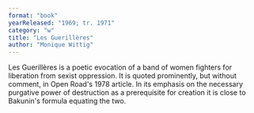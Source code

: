 ```yaml
---
format: "book"
yearReleased: "1969; tr. 1971"
category: "w"
title: "Les Guerillères"
author: "Monique Wittig"
---
```

Les Guerillères is a poetic evocation of a band of  women fighters for liberation from sexist oppression. It is quoted prominently,  but without comment, in Open Road's 1978 article. In its emphasis on the  necessary purgative power of destruction as a prerequisite for creation it is  close to Bakunin's formula equating the two.
 